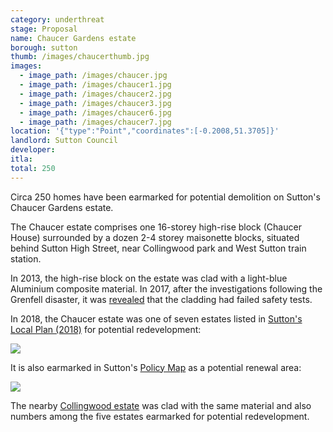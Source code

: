 ```yaml
---
category: underthreat
stage: Proposal
name: Chaucer Gardens estate
borough: sutton
thumb: /images/chaucerthumb.jpg
images:
  - image_path: /images/chaucer.jpg
  - image_path: /images/chaucer1.jpg
  - image_path: /images/chaucer2.jpg
  - image_path: /images/chaucer3.jpg
  - image_path: /images/chaucer6.jpg
  - image_path: /images/chaucer7.jpg
location: '{"type":"Point","coordinates":[-0.2008,51.3705]}'
landlord: Sutton Council
developer:
itla:
total: 250
---
```

Circa 250 homes have been earmarked for potential demolition on Sutton's Chaucer Gardens estate.

The Chaucer estate comprises one 16-storey high-rise block (Chaucer House) surrounded by a dozen 2-4 storey maisonette blocks, situated behind Sutton High Street, near Collingwood park and West Sutton train station. 

In 2013, the high-rise block on the estate was clad with a light-blue Aluminium composite material. In 2017, after the investigations following the Grenfell disaster, it was [revealed](https://www.yourlocalguardian.co.uk/news/15387026.sutton-housing-partnership-sutton-council-and-sutton-fire-commander-meet-concerned-residents-living-in-chaucer-house-sutton/) that the cladding had failed safety tests.

In 2018, the Chaucer estate was one of seven estates listed in [Sutton's Local Plan (2018)](https://drive.google.com/file/d/1MdX6GlaHDoBdG6CTsvjFaIuPtIa9id5O/view) for potential redevelopment:

<img src="/images/suttonplan.png" class="img-fluid rounded img-thumbnail">

It is also earmarked in Sutton's [Policy Map](http://sutton.addresscafe.com/app/exploreit/) as a potential renewal area:

![](/images/suttonpolicymap.png)

The nearby [Collingwood estate](/estates/sutton/collingwoodestate/) was clad with the same material and also numbers among the five estates earmarked for potential redevelopment.


